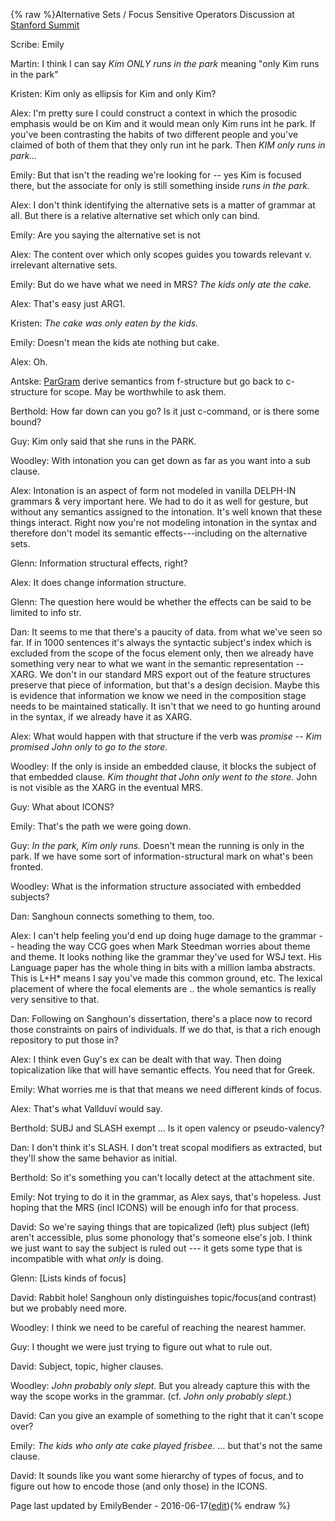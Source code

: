 {% raw %}Alternative Sets / Focus Sensitive Operators Discussion at [Stanford
Summit](../StanfordSchedule)

Scribe: Emily

Martin: I think I can say *Kim ONLY runs in the park* meaning "only Kim
runs in the park"

Kristen: Kim only as ellipsis for Kim and only Kim?

Alex: I'm pretty sure I could construct a context in which the prosodic
emphasis would be on Kim and it would mean only Kim runs int he park. If
you've been contrasting the habits of two different people and you've
claimed of both of them that they only run int he park. Then *KIM only
runs in park…*

Emily: But that isn't the reading we're looking for -- yes Kim is
focused there, but the associate for only is still something inside
*runs in the park*.

Alex: I don't think identifying the alternative sets is a matter of
grammar at all. But there is a relative alternative set which only can
bind.

Emily: Are you saying the alternative set is not

Alex: The content over which only scopes guides you towards relevant v.
irrelevant alternative sets.

Emily: But do we have what we need in MRS? *The kids only ate the cake.*

Alex: That's easy just ARG1.

Kristen: *The cake was only eaten by the kids.*

Emily: Doesn't mean the kids ate nothing but cake.

Alex: Oh.

Antske: [ParGram](/ParGram) derive semantics from f-structure but go
back to c-structure for scope. May be worthwhile to ask them.

Berthold: How far down can you go? Is it just c-command, or is there
some bound?

Guy: Kim only said that she runs in the PARK.

Woodley: With intonation you can get down as far as you want into a sub
clause.

Alex: Intonation is an aspect of form not modeled in vanilla DELPH-IN
grammars & very important here. We had to do it as well for gesture, but
without any semantics assigned to the intonation. It's well known that
these things interact. Right now you're not modeling intonation in the
syntax and therefore don't model its semantic effects---including on the
alternative sets.

Glenn: Information structural effects, right?

Alex: It does change information structure.

Glenn: The question here would be whether the effects can be said to be
limited to info str.

Dan: It seems to me that there's a paucity of data. from what we've seen
so far. If in 1000 sentences it's always the syntactic subject's index
which is excluded from the scope of the focus element only, then we
already have something very near to what we want in the semantic
representation -- XARG. We don't in our standard MRS export out of the
feature structures preserve that piece of information, but that's a
design decision. Maybe this is evidence that information we know we need
in the composition stage needs to be maintained statically. It isn't
that we need to go hunting around in the syntax, if we already have it
as XARG.

Alex: What would happen with that structure if the verb was *promise* --
*Kim promised John only to go to the store.*

Woodley: If the only is inside an embedded clause, it blocks the subject
of that embedded clause. *Kim thought that John only went to the store.*
John is not visible as the XARG in the eventual MRS.

Guy: What about ICONS?

Emily: That's the path we were going down.

Guy: *In the park, Kim only runs.* Doesn't mean the running is only in
the park. If we have some sort of information-structural mark on what's
been fronted.

Woodley: What is the information structure associated with embedded
subjects?

Dan: Sanghoun connects something to them, too.

Alex: I can't help feeling you'd end up doing huge damage to the grammar
-- heading the way CCG goes when Mark Steedman worries about theme and
theme. It looks nothing like the grammar they've used for WSJ text. His
Language paper has the whole thing in bits with a million lamba
abstracts. This is L+H\* means I say you've made this common ground,
etc. The lexical placement of where the focal elements are .. the whole
semantics is really very sensitive to that.

Dan: Following on Sanghoun's dissertation, there's a place now to record
those constraints on pairs of individuals. If we do that, is that a rich
enough repository to put those in?

Alex: I think even Guy's ex can be dealt with that way. Then doing
topicalization like that will have semantic effects. You need that for
Greek.

Emily: What worries me is that that means we need different kinds of
focus.

Alex: That's what Vallduví would say.

Berthold: SUBJ and SLASH exempt … Is it open valency or pseudo-valency?

Dan: I don't think it's SLASH. I don't treat scopal modifiers as
extracted, but they'll show the same behavior as initial.

Berthold: So it's something you can't locally detect at the attachment
site.

Emily: Not trying to do it in the grammar, as Alex says, that's
hopeless. Just hoping that the MRS (incl ICONS) will be enough info for
that process.

David: So we're saying things that are topicalized (left) plus subject
(left) aren't accessible, plus some phonology that's someone else's job.
I think we just want to say the subject is ruled out --- it gets some
type that is incompatible with what *only* is doing.

Glenn: \[Lists kinds of focus\]

David: Rabbit hole! Sanghoun only distinguishes topic/focus(and
contrast) but we probably need more.

Woodley: I think we need to be careful of reaching the nearest hammer.

Guy: I thought we were just trying to figure out what to rule out.

David: Subject, topic, higher clauses.

Woodley: *John probably only slept.* But you already capture this with
the way the scope works in the grammar. (cf. *John only probably
slept.*)

David: Can you give an example of something to the right that it can't
scope over?

Emily: *The kids who only ate cake played frisbee.* … but that's not the
same clause.

David: It sounds like you want some hierarchy of types of focus, and to
figure out how to encode those (and only those) in the ICONS.

Page last updated by EmilyBender - 2016-06-17([edit](https://github.com/delph-in/docs/wiki/StanfordAlternativeSets/_edit)){% endraw %}